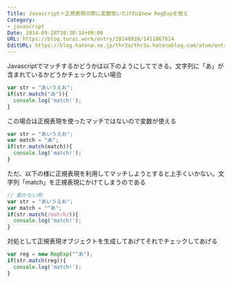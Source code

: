 ```yaml
---
Title: Javascript＋正規表現の際に変数使いたければnew RegExpを使え
Category:
- javascript
Date: 2014-09-28T10:30:14+09:00
URL: https://blog.turai.work/entry/20140928/1411867814
EditURL: https://blog.hatena.ne.jp/thr3a/thr3a.hatenablog.com/atom/entry/8454420450066511182
---
```


Javascriptでマッチするかどうかは以下のようにしてできる。文字列に「あ」が含まれているかどうかチェックしたい場合
```javascript
var str = "あいうえお";
if(str.match("あ")){
  console.log('match!');
}
```
この場合は正規表現を使ったマッチではないので変数が使える
```javascript
var str = "あいうえお";
var match = "あ";
if(str.match(match)){
  console.log('match!');
}
```
ただ、以下の様に正規表現を利用してマッチしようとすると上手くいかない。文字列「match」を正規表現にかけてしまうのである
```javascript
// 動かない例
var str = "あいうえお";
var match = "^あ";
if(str.match(/match/)){
  console.log('match!');
}
```
対処として正規表現オブジェクトを生成してあげてそれでチェックしてあげる
```javascript
var reg = new RegExp("^あ");
if(str.match(reg)){
  console.log('match!');
}
```
